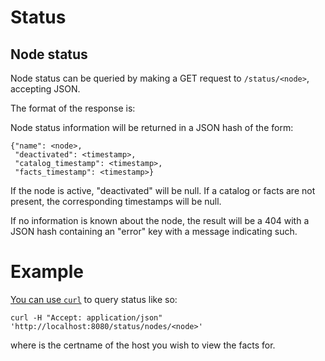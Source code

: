 # Status

## Node status

Node status can be queried by making a GET request to `/status/<node>`,
accepting JSON.

The format of the response is:

Node status information will be returned in a JSON hash of the form:

    {"name": <node>,
     "deactivated": <timestamp>,
     "catalog_timestamp": <timestamp>,
     "facts_timestamp": <timestamp>}

If the node is active, "deactivated" will be null. If a catalog or facts are
not present, the corresponding timestamps will be null.

If no information is known about the node, the result will be a 404 with a JSON
hash containing an "error" key with a message indicating such.

# Example

[You can use `curl`](curl.md) to query status like so:

    curl -H "Accept: application/json" 'http://localhost:8080/status/nodes/<node>'

where <node> is the certname of the host you wish to view the facts for.
